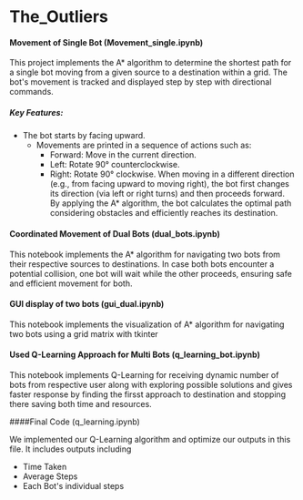 # The_Outliers

#### Movement of Single Bot (Movement_single.ipynb) 

This project implements the A* algorithm to determine the shortest path for a single bot moving from a given source to a destination within a grid. The bot's movement is tracked and displayed step by step with directional commands.

##### Key Features:
- The bot starts by facing upward.
   - Movements are printed in a sequence of actions such as:
      - Forward: Move in the current direction.
      - Left: Rotate 90° counterclockwise.
      - Right: Rotate 90° clockwise.
When moving in a different direction (e.g., from facing upward to moving right), the bot first changes its direction (via left or right turns) and then proceeds forward.
By applying the A* algorithm, the bot calculates the optimal path considering obstacles and efficiently reaches its destination.


#### Coordinated Movement of Dual Bots (dual_bots.ipynb)

This notebook implements the A* algorithm for navigating two bots from their respective sources to destinations. In case both bots encounter a potential collision, one bot will wait while the other proceeds, ensuring safe and efficient movement for both.


#### GUI display of two bots (gui_dual.ipynb)

This notebook implements the visualization of A* algorithm for navigating two bots using a grid matrix with tkinter


#### Used Q-Learning Approach for Multi Bots (q_learning_bot.ipynb)

This notebook implements Q-Learning for receiving dynamic number of bots from respective user along with exploring possible solutions and gives faster response by finding the firsst approach to destination and stopping there saving both time and resources.


####Final Code (q_learning.ipynb)

We implemented our Q-Learning algorithm and optimize our outputs in this file.
It includes outputs including
- Time Taken
- Average Steps
- Each Bot's individual steps
